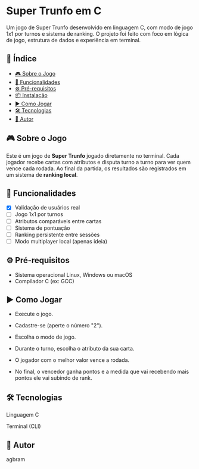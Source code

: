 # Super Trunfo em C

Um jogo de Super Trunfo desenvolvido em linguagem C, com modo de jogo 1x1 por turnos e sistema de ranking. O projeto foi feito com foco em lógica de jogo, estrutura de dados e experiência em terminal.

## 📌 Índice

- [🎮 Sobre o Jogo](#-sobre-o-jogo)
- [🚀 Funcionalidades](#-funcionalidades)
- [⚙️ Pré-requisitos](#️-pré-requisitos)
- [📦 Instalação](#-instalação)
- [▶️ Como Jogar](#️-como-jogar)
-  [🛠 Tecnologias](#-tecnologias)
- [👤 Autor](#-autor)


## 🎮 Sobre o Jogo

Este é um jogo de **Super Trunfo** jogado diretamente no terminal. Cada jogador recebe cartas com atributos e disputa turno a turno para ver quem vence cada rodada. Ao final da partida, os resultados são registrados em um sistema de **ranking local**.

## 🚀 Funcionalidades

- [x] Validação de usuários real
- [ ] Jogo 1x1 por turnos
- [ ] Atributos comparáveis entre cartas
- [ ] Sistema de pontuação
- [ ] Ranking persistente entre sessões
- [ ] Modo multiplayer local (apenas ideia)

## ⚙️ Pré-requisitos

- Sistema operacional Linux, Windows ou macOS
- Compilador C (ex: GCC)


## ▶️ Como Jogar

- Execute o jogo.

- Cadastre-se (aperte o número "2").

- Escolha o modo de jogo.

- Durante o turno, escolha o atributo da sua carta.

- O jogador com o melhor valor vence a rodada.

- No final, o vencedor ganha pontos e a medida que vai recebendo mais pontos ele vai subindo de rank.

## 🛠 Tecnologias

Linguagem C

Terminal (CLI)

## 👤 Autor

agbram

